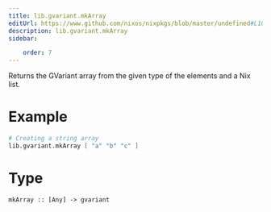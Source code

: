 ```yaml
---
title: lib.gvariant.mkArray
editUrl: https://www.github.com/nixos/nixpkgs/blob/master/undefined#L100C13
description: lib.gvariant.mkArray
sidebar:

    order: 7
---
```


Returns the GVariant array from the given type of the elements and a Nix list.

# Example

```nix
# Creating a string array
lib.gvariant.mkArray [ "a" "b" "c" ]
```

# Type

```
mkArray :: [Any] -> gvariant
```



